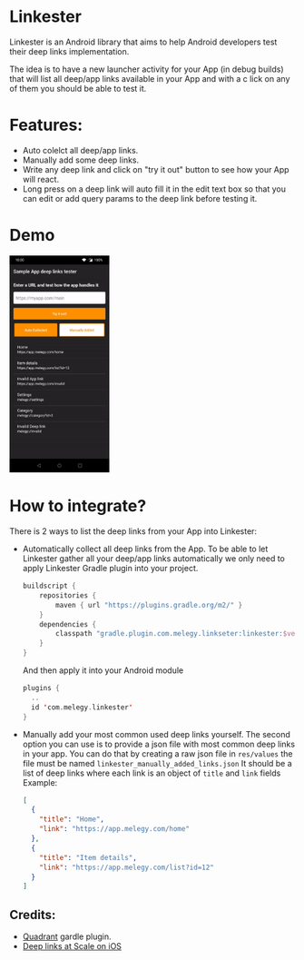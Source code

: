 

# Linkester

Linkester is an Android library that aims to help Android developers test their deep links implementation.

The idea is to have a new launcher activity for your App (in debug builds) that will list all deep/app links available in your App and with a c lick on any of them you should be able to test it.

# Features:
- Auto colelct all deep/app links.
- Manually add some deep links.
- Write any deep link and click on "try it out" button to see how your App will react.
- Long press on a deep link will auto fill it in the edit text box so that you can edit or add query params to the deep link before testing it.

# Demo
<img src="https://github.com/mlegy/Linkester/blob/main/linkester_demo.gif" width="35%">

# How to integrate?
There is 2 ways to list the deep links from your App into Linkester:
- Automatically collect all deep links from the App.
To be able to let Linkester gather all your deep/app links automatically we only need to apply Linkester Gradle plugin into your project.
	```kotlin
	buildscript {
	    repositories {
	        maven { url "https://plugins.gradle.org/m2/" }
	    }
	    dependencies {
	        classpath "gradle.plugin.com.melegy.linkseter:linkester:$version"
	    }
	}
	```
	And then apply it into your Android module
	```kotlin
	plugins {  
	  ..
	  id 'com.melegy.linkester'  
	}
	```
- Manually add your most common used deep links yourself.
The second option you can use is to provide a json file with most common deep links in your app.
You can do that by creating a raw json file in `res/values` the file must be named `linkester_manually_added_links.json`
It should be a list of deep links where each link is an object of `title` and `link` fields
Example:
	```json
	[  
	  {  
	    "title": "Home",  
	    "link": "https://app.melegy.com/home"  
	  },  
	  {  
	    "title": "Item details",  
	    "link": "https://app.melegy.com/list?id=12"  
	  }
	]
	```
  
## Credits:
- [Quadrant](https://github.com/gaelmarhic/Quadrant) gardle plugin.
- [Deep links at Scale on iOS](https://medium.com/@albertodebo/deep-linking-at-scale-on-ios-1dd8789c389f)
